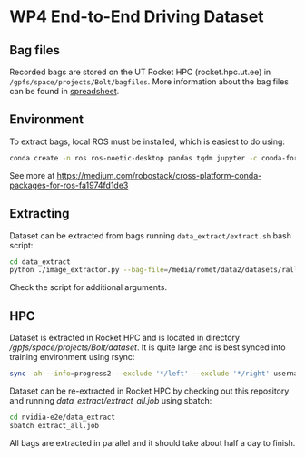 # WP4 End-to-End Driving Dataset

## Bag files

Recorded bags are stored on the UT Rocket HPC (rocket.hpc.ut.ee) in `/gpfs/space/projects/Bolt/bagfiles`. More information
about the bag files can be found in [spreadsheet](https://docs.google.com/spreadsheets/d/1AaAbLjStrIYLI6l3RYshKFQz80Ov_siAtBU5WWGc8ew/edit#gid=0).

## Environment

To extract bags, local ROS must be installed, which is easiest to do using:

```bash
conda create -n ros ros-noetic-desktop pandas tqdm jupyter -c conda-forge -c robostack && conda activate ros
```

See more at https://medium.com/robostack/cross-platform-conda-packages-for-ros-fa1974fd1de3

## Extracting

Dataset can be extracted from bags running `data_extract/extract.sh` bash script: 

```bash
cd data_extract
python ./image_extractor.py --bag-file=/media/romet/data2/datasets/rally-estonia/bags/2021-05-28-15-19-48_e2e_sulaoja_20_30.bag --extract-dir=/media/romet/data2/datasets/rally-estonia/test-dataset
```
Check the script for additional arguments.

## HPC

Dataset is extracted in Rocket HPC and is located in directory _/gpfs/space/projects/Bolt/dataset_. It is quite large
and is best synced into training environment using rsync:

```bash
sync -ah --info=progress2 --exclude '*/left' --exclude '*/right' username@rocket.hpc.ut.ee:/gpfs/space/projects/Bolt/dataset .
```

Dataset can be re-extracted in Rocket HPC by checking out this repository and running _data_extract/extract_all.job_ using sbatch:

```bash
cd nvidia-e2e/data_extract
sbatch extract_all.job
```

All bags are extracted in parallel and it should take about half a day to finish.